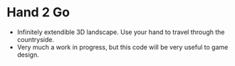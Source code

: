 Hand 2 Go
=========

- Infinitely extendible 3D landscape. Use your hand to travel through the countryside. 
- Very much a work in progress, but this code will be very useful to game design.
